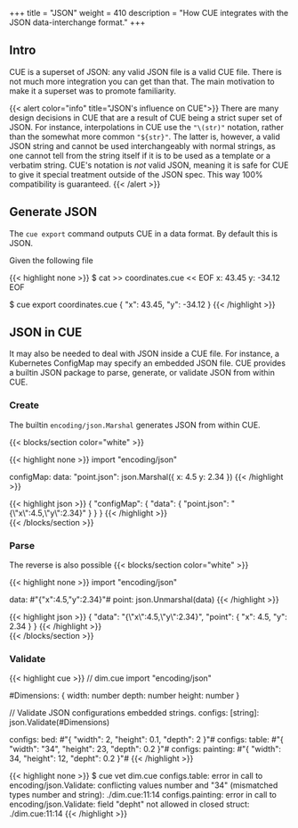 +++
title = "JSON"
weight = 410
description = "How CUE integrates with the JSON data-interchange format."
+++

## Intro

CUE is a superset of JSON: any valid JSON file is a valid CUE file.
There is not much more integration you can get than that.
The main motivation to make it a superset was to promote familiarity.

{{< alert color="info" title="JSON's influence on CUE">}}
There are many design decisions in CUE that are a result of CUE being
a strict super set of JSON.
For instance, interpolations in CUE use the `"\(str)"` notation, rather than
the somewhat more common `"${str}"`.
The latter is, however, a valid JSON string and cannot be used interchangeably
with normal strings, as one cannot tell from the string itself
if it is to be used as a template or a verbatim string.
CUE's notation is _not_ valid JSON, meaning it is safe for CUE to give it
special treatment outside of the JSON spec.
This way 100% compatibility is guaranteed.
{{< /alert >}}


## Generate JSON

The `cue export` command outputs CUE in a data format.
By default this is JSON.

Given the following file

{{< highlight none >}}
$ cat >> coordinates.cue << EOF
x: 43.45
y: -34.12
EOF

$ cue export coordinates.cue
{
    "x": 43.45,
    "y": -34.12
}
{{< /highlight >}}


## JSON in CUE

It may also be needed to deal with JSON inside a CUE file.
For instance, a Kubernetes ConfigMap may specify an embedded JSON file.
CUE provides a builtin JSON package to parse, generate, or validate
JSON from within CUE.


### Create

The builtin `encoding/json.Marshal` generates JSON from within CUE.

{{< blocks/section color="white" >}}
<div class="col">
{{< highlight none >}}
import "encoding/json"

configMap: data: "point.json":
    json.Marshal({
        x: 4.5
        y: 2.34
    })
{{< /highlight >}}
</div>

<div class="col">
{{< highlight json >}}
{
    "configMap": {
        "data": {
            "point.json": "{\"x\":4.5,\"y\":2.34}"
        }
    }
}
{{< /highlight >}}
</div>
{{< /blocks/section >}}

### Parse

The reverse is also possible
{{< blocks/section color="white" >}}
<div class="col">
{{< highlight none >}}
import "encoding/json"

data:  #"{"x":4.5,"y":2.34}"#
point: json.Unmarshal(data)
{{< /highlight >}}
</div>

<div class="col">
{{< highlight json >}}
{
    "data": "{\"x\":4.5,\"y\":2.34}",
    "point": {
        "x": 4.5,
        "y": 2.34
    }
}
{{< /highlight >}}
</div>
{{< /blocks/section >}}


### Validate

{{< highlight cue >}}
// dim.cue
import "encoding/json"

#Dimensions: {
    width:  number
    depth:  number
    height: number
}

// Validate JSON configurations embedded strings.
configs: [string]: json.Validate(#Dimensions)

configs: bed:      #"{ "width": 2, "height": 0.1, "depth": 2 }"#
configs: table:    #"{ "width": "34", "height": 23, "depth": 0.2 }"#
configs: painting: #"{ "width": 34, "height": 12, "depht": 0.2 }"#
{{< /highlight >}}

{{< highlight none >}}
$ cue vet dim.cue
configs.table: error in call to encoding/json.Validate: conflicting values number and "34" (mismatched types number and string):
    ./dim.cue:11:14
configs.painting: error in call to encoding/json.Validate: field "depht" not allowed in closed struct:
    ./dim.cue:11:14
{{< /highlight >}}

